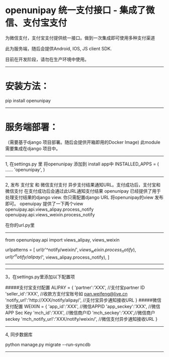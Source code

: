 openunipay 统一支付接口 - 集成了微信、支付宝支付
=======================

为微信支付，支付宝支付提供统一接口。做到一次集成即可使用多种支付渠道

此为服务端，随后会提供Android, IOS, JS client SDK.

目前在开发阶段，请勿在生产环境中使用。

----

安装方法：
=======================
pip install openunipay

----
服务端部署：
=======================
（需要基于django 项目部署。随后会提供开箱即用的Docker Image)
此module 需要集成在django 项目中。

----
1, 在settings.py 里 将openunipay 添加到 install app中
INSTALLED_APPS = (
    ......
    'openunipay',
)

----
2, 发布 支付宝 和 微信支付支付 异步支付结果通知URL。支付成功后，支付宝和微信支付 在支付成功后会通过此URL通知支付结果
openunipay 已经提供了用于处理支付结果的django view. 你只需配置django URL 将openunipay的view 发布即可。
openuipay 提供了一下两个view
openuipay.api.views_alipay.process_notify
openuipay.api.views_weixin.process_notify

在你的url.py里
*********************************************************
from openunipay.api import views_alipay, views_weixin

urlpatterns = [
    url(r'^notify/weixin/$', views_weixin.process_notify),
    url(r'^notify/alipay/$', views_alipay.process_notify),
]
***********************************************************

----
3，在settings.py里添加以下配置项

#####支付宝支付配置
ALIPAY = {
        'partner':'XXX', //支付宝partner ID
        'seller_id':'XXX', //收款方支付宝账号如 pan.weifeng@live.cn
        'notify_url':'http://XXX/notify/alipay/', //支付宝异步通知接收URL
        }
#####微信支付配置
WEIXIN = {
        'app_id':'XXX', //微信APPID
        'app_seckey':'XXX', //微信APP Sec Key
        'mch_id':'XXX', //微信商户ID
        'mch_seckey':'XXX',//微信商户seckey
        'mch_notify_url':'XXX/notify/weixin/', //微信支付异步通知接收URL
        }
        
----
4, 同步数据库

python manage.py migrate --run-syncdb

----
